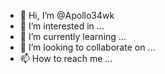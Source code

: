 - 👋 Hi, I’m @Apollo34wk
- 👀 I’m interested in ...
- 🌱 I’m currently learning ...
- 💞️ I’m looking to collaborate on ...
- 📫 How to reach me ...

<!---
Apollo34wk/Apollo34wk is a ✨ special ✨ repository because its `README.md` (this file) appears on your GitHub profile.
You can click the Preview link to take a look at your changes.
--->
